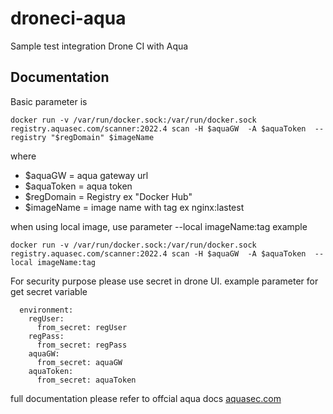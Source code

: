 # droneci-aqua
Sample test integration Drone CI with Aqua

## Documentation

Basic parameter is 
```
docker run -v /var/run/docker.sock:/var/run/docker.sock registry.aquasec.com/scanner:2022.4 scan -H $aquaGW  -A $aquaToken  --registry "$regDomain" $imageName 
```
where 

- $aquaGW = aqua gateway url
- $aquaToken = aqua token
- $regDomain = Registry ex "Docker Hub" 
- $imageName = image name with tag ex nginx:lastest

when using local image, use parameter  --local imageName:tag
example
```
docker run -v /var/run/docker.sock:/var/run/docker.sock registry.aquasec.com/scanner:2022.4 scan -H $aquaGW  -A $aquaToken  --local imageName:tag
```

For security purpose please use secret in drone UI.
example parameter for get secret variable

```
  environment:
    regUser:
      from_secret: regUser
    regPass:
      from_secret: regPass
    aquaGW:
      from_secret: aquaGW
    aquaToken:
      from_secret: aquaToken
```

full documentation please refer to offcial aqua docs
[aquasec.com](https://support.aquasec.com/support/solutions/articles/16000120206-scanner-command-line-interface)
